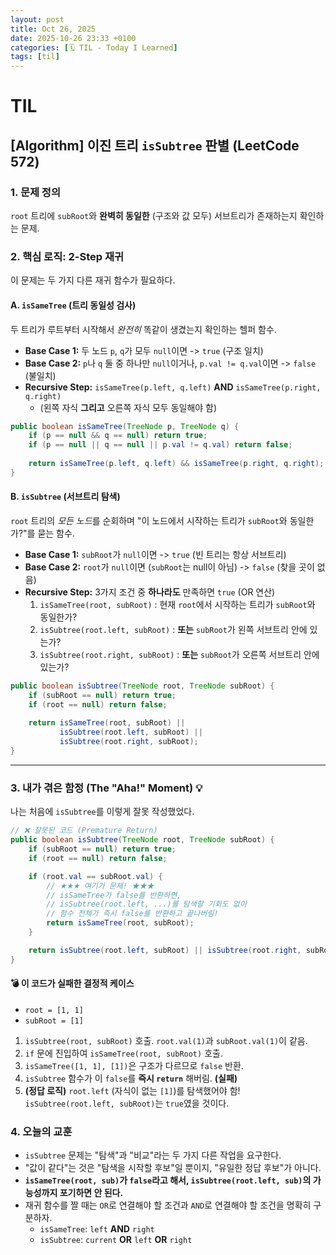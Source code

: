 ```yaml
---
layout: post
title: Oct 26, 2025
date: 2025-10-26 23:33 +0100
categories: [🗓️ TIL - Today I Learned]
tags: [til]
---
```


# TIL

## [Algorithm] 이진 트리 `isSubtree` 판별 (LeetCode 572)

### 1\. 문제 정의

`root` 트리에 `subRoot`와 **완벽히 동일한** (구조와 값 모두) 서브트리가 존재하는지 확인하는 문제.

### 2\. 핵심 로직: 2-Step 재귀

이 문제는 두 가지 다른 재귀 함수가 필요하다.

#### A. `isSameTree` (트리 동일성 검사)

두 트리가 루트부터 시작해서 *완전히* 똑같이 생겼는지 확인하는 헬퍼 함수.

  * **Base Case 1:** 두 노드 `p`, `q`가 모두 `null`이면 -\> `true` (구조 일치)
  * **Base Case 2:** `p`나 `q` 둘 중 하나만 `null`이거나, `p.val != q.val`이면 -\> `false` (불일치)
  * **Recursive Step:** `isSameTree(p.left, q.left)` **AND** `isSameTree(p.right, q.right)`
      * (왼쪽 자식 **그리고** 오른쪽 자식 모두 동일해야 함)

<!-- end list -->

```java
public boolean isSameTree(TreeNode p, TreeNode q) {
    if (p == null && q == null) return true;
    if (p == null || q == null || p.val != q.val) return false;
    
    return isSameTree(p.left, q.left) && isSameTree(p.right, q.right);
}
```

#### B. `isSubtree` (서브트리 탐색)

`root` 트리의 *모든 노드*를 순회하며 "이 노드에서 시작하는 트리가 `subRoot`와 동일한가?"를 묻는 함수.

  * **Base Case 1:** `subRoot`가 `null`이면 -\> `true` (빈 트리는 항상 서브트리)
  * **Base Case 2:** `root`가 `null`이면 (`subRoot`는 null이 아님) -\> `false` (찾을 곳이 없음)
  * **Recursive Step:** 3가지 조건 중 **하나라도** 만족하면 `true` (OR 연산)
    1.  `isSameTree(root, subRoot)` : 현재 `root`에서 시작하는 트리가 `subRoot`와 동일한가?
    2.  `isSubtree(root.left, subRoot)` : **또는** `subRoot`가 왼쪽 서브트리 안에 있는가?
    3.  `isSubtree(root.right, subRoot)` : **또는** `subRoot`가 오른쪽 서브트리 안에 있는가?

<!-- end list -->

```java
public boolean isSubtree(TreeNode root, TreeNode subRoot) {
    if (subRoot == null) return true;
    if (root == null) return false;
    
    return isSameTree(root, subRoot) || 
           isSubtree(root.left, subRoot) || 
           isSubtree(root.right, subRoot);
}
```

-----

### 3\. 내가 겪은 함정 (The "Aha\!" Moment) 💡

나는 처음에 `isSubtree`를 이렇게 잘못 작성했었다.

```java
// ❌ 잘못된 코드 (Premature Return)
public boolean isSubtree(TreeNode root, TreeNode subRoot) {
    if (subRoot == null) return true;
    if (root == null) return false;

    if (root.val == subRoot.val) {
        // ★★★ 여기가 문제! ★★★
        // isSameTree가 false를 반환하면,
        // isSubtree(root.left, ...)를 탐색할 기회도 없이
        // 함수 전체가 즉시 false를 반환하고 끝나버림!
        return isSameTree(root, subRoot); 
    }

    return isSubtree(root.left, subRoot) || isSubtree(root.right, subRoot);
}
```

#### 💣 이 코드가 실패한 결정적 케이스

  * `root = [1, 1]`
  * `subRoot = [1]`

<!-- end list -->

1.  `isSubtree(root, subRoot)` 호출. `root.val(1)`과 `subRoot.val(1)`이 같음.
2.  `if` 문에 진입하여 `isSameTree(root, subRoot)` 호출.
3.  `isSameTree([1, 1], [1])`은 구조가 다르므로 `false` 반환.
4.  `isSubtree` 함수가 이 `false`를 **즉시 `return`** 해버림. **(실패)**
5.  **(정답 로직)** `root.left` (자식이 없는 `[1]`)를 탐색했어야 함\! `isSubtree(root.left, subRoot)`는 `true`였을 것이다.

### 4\. 오늘의 교훈

  * `isSubtree` 문제는 "탐색"과 "비교"라는 두 가지 다른 작업을 요구한다.
  * "값이 같다"는 것은 "탐색을 시작할 후보"일 뿐이지, "유일한 정답 후보"가 아니다.
  * **`isSameTree(root, sub)`가 `false`라고 해서, `isSubtree(root.left, sub)`의 가능성까지 포기하면 안 된다.**
  * 재귀 함수를 짤 때는 `OR`로 연결해야 할 조건과 `AND`로 연결해야 할 조건을 명확히 구분하자.
      * `isSameTree`: `left` **AND** `right`
      * `isSubtree`: `current` **OR** `left` **OR** `right`